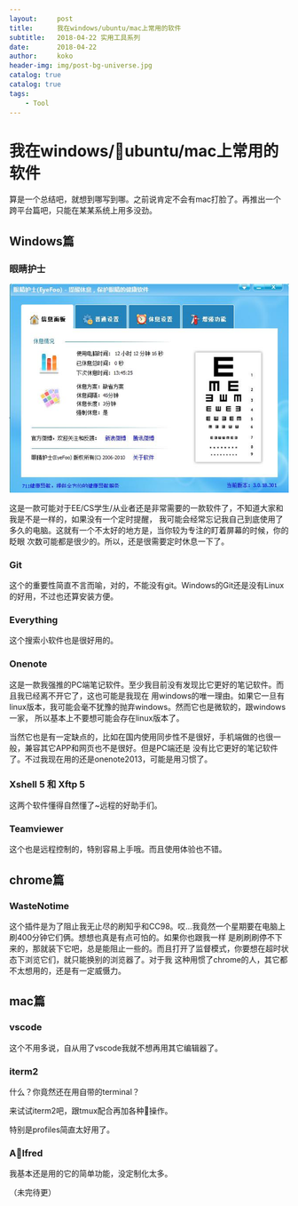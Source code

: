 ```yaml
---
layout:     post
title:      我在windows/ubuntu/mac上常用的软件
subtitle:   2018-04-22 实用工具系列
date:       2018-04-22
author:     koko
header-img: img/post-bg-universe.jpg
catalog: true
catalog: true
tags:
    - Tool
---
```


# 我在windows/ubuntu/mac上常用的软件

算是一个总结吧，就想到哪写到哪。之前说肯定不会有mac打脸了。再推出一个跨平台篇吧，只能在某某系统上用多没劲。

## Windows篇

### 眼睛护士

![](2018-04-xx-我在windows系统上常用的软件_files/1.jpg)

这是一款可能对于EE/CS学生/从业者还是非常需要的一款软件了，不知道大家和我是不是一样的，如果没有一个定时提醒，
我可能会经常忘记我自己到底使用了多久的电脑。这就有一个不太好的地方是，当你较为专注的盯着屏幕的时候，你的眨眼
次数可能都是很少的。所以，还是很需要定时休息一下了。

### Git

这个的重要性简直不言而喻，对的，不能没有git。Windows的Git还是没有Linux的好用，不过也还算安装方便。

### Everything

这个搜索小软件也是很好用的。

### Onenote

这是一款我强推的PC端笔记软件。至少我目前没有发现比它更好的笔记软件。而且我已经离不开它了，这也可能是我现在
用windows的唯一理由。如果它一旦有linux版本，我可能会毫不犹豫的抛弃windows。然而它也是微软的，跟windows一家，
所以基本上不要想可能会存在linux版本了。

当然它也是有一定缺点的，比如在国内使用同步性不是很好，手机端做的也很一般，兼容其它APP和网页也不是很好。但是PC端还是
没有比它更好的笔记软件了。不过我现在用的还是onenote2013，可能是用习惯了。

### Xshell 5 和 Xftp 5

这两个软件懂得自然懂了~远程的好助手们。

### Teamviewer

这个也是远程控制的，特别容易上手哦。而且使用体验也不错。

## chrome篇

### WasteNotime

这个插件是为了阻止我无止尽的刷知乎和CC98。哎...我竟然一个星期要在电脑上刷400分钟它们俩。想想也真是有点可怕的。如果你也跟我一样
是刷刷刷停不下来的，那就装下它吧，总是能阻止一些的。而且打开了监督模式，你要想在超时状态下浏览它们，就只能换别的浏览器了。对于我
这种用惯了chrome的人，其它都不太想用的，还是有一定威慑力。

## mac篇

### vscode
这个不用多说，自从用了vscode我就不想再用其它编辑器了。

### iterm2
什么？你竟然还在用自带的terminal？

来试试iterm2吧，跟tmux配合再加各种操作。

特别是profiles简直太好用了。

### Alfred 
我基本还是用的它的简单功能，没定制化太多。

（未完待更）



